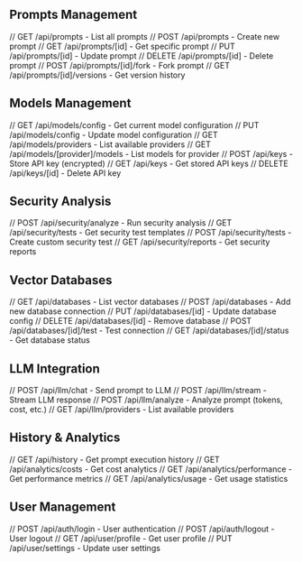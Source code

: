 ## Prompts Management

// GET /api/prompts - List all prompts
// POST /api/prompts - Create new prompt
// GET /api/prompts/[id] - Get specific prompt
// PUT /api/prompts/[id] - Update prompt
// DELETE /api/prompts/[id] - Delete prompt
// POST /api/prompts/[id]/fork - Fork prompt
// GET /api/prompts/[id]/versions - Get version history


## Models Management

// GET /api/models/config - Get current model configuration
// PUT /api/models/config - Update model configuration
// GET /api/models/providers - List available providers
// GET /api/models/[provider]/models - List models for provider
// POST /api/keys - Store API key (encrypted)
// GET /api/keys - Get stored API keys
// DELETE /api/keys/[id] - Delete API key

## Security Analysis

// POST /api/security/analyze - Run security analysis
// GET /api/security/tests - Get security test templates
// POST /api/security/tests - Create custom security test
// GET /api/security/reports - Get security reports

## Vector Databases

// GET /api/databases - List vector databases
// POST /api/databases - Add new database connection
// PUT /api/databases/[id] - Update database config
// DELETE /api/databases/[id] - Remove database
// POST /api/databases/[id]/test - Test connection
// GET /api/databases/[id]/status - Get database status

## LLM Integration

// POST /api/llm/chat - Send prompt to LLM
// POST /api/llm/stream - Stream LLM response
// POST /api/llm/analyze - Analyze prompt (tokens, cost, etc.)
// GET /api/llm/providers - List available providers

## History & Analytics

// GET /api/history - Get prompt execution history
// GET /api/analytics/costs - Get cost analytics
// GET /api/analytics/performance - Get performance metrics
// GET /api/analytics/usage - Get usage statistics

## User Management

// POST /api/auth/login - User authentication
// POST /api/auth/logout - User logout
// GET /api/user/profile - Get user profile
// PUT /api/user/settings - Update user settings


